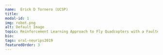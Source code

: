 ```yaml
---
name:  Erick D Tornero (UCSP)
title: 
modal-id: 1
img: robot.png
alt: Default Image
topic: Reinforcement Learning Approach to Fly Quadcopters with a Faulted Rotor
bio: 
tags: oral-neurips2019
featuredOrder: 3
---
```

